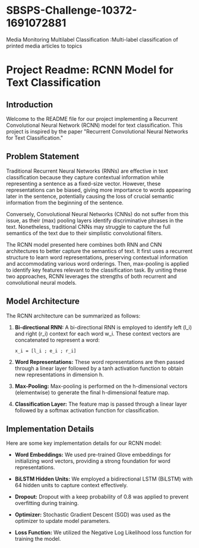 # SBSPS-Challenge-10372-1691072881
Media Monitoring Multilabel Classification :Multi-label classification of printed media articles to topics

# Project Readme: RCNN Model for Text Classification

## Introduction

Welcome to the README file for our project implementing a Recurrent Convolutional Neural Network (RCNN) model for text classification. This project is inspired by the paper "Recurrent Convolutional Neural Networks for Text Classification."

## Problem Statement

Traditional Recurrent Neural Networks (RNNs) are effective in text classification because they capture contextual information while representing a sentence as a fixed-size vector. However, these representations can be biased, giving more importance to words appearing later in the sentence, potentially causing the loss of crucial semantic information from the beginning of the sentence.

Conversely, Convolutional Neural Networks (CNNs) do not suffer from this issue, as their (max) pooling layers identify discriminative phrases in the text. Nonetheless, traditional CNNs may struggle to capture the full semantics of the text due to their simplistic convolutional filters.

The RCNN model presented here combines both RNN and CNN architectures to better capture the semantics of text. It first uses a recurrent structure to learn word representations, preserving contextual information and accommodating various word orderings. Then, max-pooling is applied to identify key features relevant to the classification task. By uniting these two approaches, RCNN leverages the strengths of both recurrent and convolutional neural models.

## Model Architecture

The RCNN architecture can be summarized as follows:

1. **Bi-directional RNN:** A bi-directional RNN is employed to identify left (l_i) and right (r_i) context for each word w_i. These context vectors are concatenated to represent a word:
   ```
   x_i = [l_i ; e_i ; r_i]
   ```

2. **Word Representations:** These word representations are then passed through a linear layer followed by a tanh activation function to obtain new representations in dimension h.

3. **Max-Pooling:** Max-pooling is performed on the h-dimensional vectors (elementwise) to generate the final h-dimensional feature map.

4. **Classification Layer:** The feature map is passed through a linear layer followed by a softmax activation function for classification.

## Implementation Details

Here are some key implementation details for our RCNN model:

- **Word Embeddings:** We used pre-trained Glove embeddings for initializing word vectors, providing a strong foundation for word representations.

- **BiLSTM Hidden Units:** We employed a bidirectional LSTM (BiLSTM) with 64 hidden units to capture context effectively.

- **Dropout:** Dropout with a keep probability of 0.8 was applied to prevent overfitting during training.

- **Optimizer:** Stochastic Gradient Descent (SGD) was used as the optimizer to update model parameters.

- **Loss Function:** We utilized the Negative Log Likelihood loss function for training the model.
